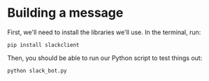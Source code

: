 # Building a message

First, we'll need to install the libraries we'll use. In the terminal, run:

`pip install slackclient`

Then, you should be able to run our Python script to test things out:

`python slack_bot.py`